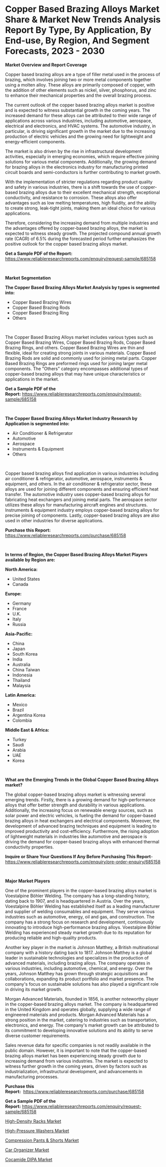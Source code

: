 <p><h1>Copper Based Brazing Alloys Market Share & Market New Trends Analysis Report By Type, By Application, By End-use, By Region, And Segment Forecasts, 2023 - 2030</h1></p><p><strong>Market Overview and Report Coverage</strong></p>
<p><p>Copper based brazing alloys are a type of filler metal used in the process of brazing, which involves joining two or more metal components together using a molten alloy. These alloys are primarily composed of copper, with the addition of other elements such as nickel, silver, phosphorus, and zinc to enhance their mechanical properties and the overall brazing process.</p><p>The current outlook of the copper based brazing alloys market is positive and is expected to witness substantial growth in the coming years. The increased demand for these alloys can be attributed to their wide range of applications across various industries, including automotive, aerospace, electrical and electronics, and HVAC systems. The automotive industry, in particular, is driving significant growth in the market due to the increasing production of electric vehicles and the growing need for lightweight and energy-efficient components.</p><p>The market is also driven by the rise in infrastructural development activities, especially in emerging economies, which require effective joining solutions for various metal components. Additionally, the growing demand for brazing alloys in the electronics industry for manufacturing printed circuit boards and semi-conductors is further contributing to market growth.</p><p>With the implementation of stricter regulations regarding product quality and safety in various industries, there is a shift towards the use of copper-based brazing alloys due to their excellent mechanical strength, exceptional conductivity, and resistance to corrosion. These alloys also offer advantages such as low melting temperatures, high fluidity, and the ability to create strong, leak-tight joints, making them an ideal choice for various applications.</p><p>Therefore, considering the increasing demand from multiple industries and the advantages offered by copper-based brazing alloys, the market is expected to witness steady growth. The projected compound annual growth rate (CAGR) of 6.5% during the forecasted period further emphasizes the positive outlook for the copper based brazing alloys market.</p></p>
<p><strong>Get a Sample PDF of the Report:</strong> <a href="https://www.reliableresearchreports.com/enquiry/request-sample/685158">https://www.reliableresearchreports.com/enquiry/request-sample/685158</a></p>
<p>&nbsp;</p>
<p><strong>Market Segmentation</strong></p>
<p><strong>The Copper Based Brazing Alloys Market Analysis by types is segmented into:</strong></p>
<p><ul><li>Copper Based Brazing Wires</li><li>Copper Based Brazing Rods</li><li>Copper Based Brazing Ring</li><li>Others</li></ul></p>
<p>&nbsp;</p>
<p><p>The Copper Based Brazing Alloys market includes various types such as Copper Based Brazing Wires, Copper Based Brazing Rods, Copper Based Brazing Rings, and others. Copper Based Brazing Wires are thin and flexible, ideal for creating strong joints in various materials. Copper Based Brazing Rods are solid and commonly used for joining metal parts. Copper Based Brazing Rings are preformed rings used for joining larger metal components. The "Others" category encompasses additional types of copper-based brazing alloys that may have unique characteristics or applications in the market.</p></p>
<p><strong>Get a Sample PDF of the Report:</strong>&nbsp;<a href="https://www.reliableresearchreports.com/enquiry/request-sample/685158">https://www.reliableresearchreports.com/enquiry/request-sample/685158</a></p>
<p>&nbsp;</p>
<p><strong>The Copper Based Brazing Alloys Market Industry Research by Application is segmented into:</strong></p>
<p><ul><li>Air Conditioner & Refrigerator</li><li>Automotive</li><li>Aerospace</li><li>Instruments & Equipment</li><li>Others</li></ul></p>
<p>&nbsp;</p>
<p><p>Copper based brazing alloys find application in various industries including air conditioner & refrigerator, automotive, aerospace, instruments & equipment, and others. In the air conditioner & refrigerator sector, these alloys are used for joining different components and ensuring efficient heat transfer. The automotive industry uses copper-based brazing alloys for fabricating heat exchangers and joining metal parts. The aerospace sector utilizes these alloys for manufacturing aircraft engines and structures. Instruments & equipment industry employs copper-based brazing alloys for precise joining of components. Lastly, copper-based brazing alloys are also used in other industries for diverse applications.</p></p>
<p><strong>Purchase this Report:</strong>&nbsp; <a href="https://www.reliableresearchreports.com/purchase/685158">https://www.reliableresearchreports.com/purchase/685158</a></p>
<p>&nbsp;</p>
<p><strong>In terms of Region, the Copper Based Brazing Alloys Market Players available by Region are:</strong></p>
<p>
    <p> <strong> North America: </strong>
        <ul>
            <li>United States</li>
            <li>Canada</li>
        </ul>
        </p> 
    <p> <strong> Europe: </strong>
        <ul>
            <li>Germany</li>
            <li>France</li>
            <li>U.K.</li>
            <li>Italy</li>
            <li>Russia</li>
        </ul>
        </p> 
    <p> <strong> Asia-Pacific: </strong>
        <ul>
            <li>China</li>
            <li>Japan</li>
            <li>South Korea</li>
            <li>India</li>
            <li>Australia</li>
            <li>China Taiwan</li>
            <li>Indonesia</li>
            <li>Thailand</li>
            <li>Malaysia</li>
        </ul>
        </p> 
    <p> <strong> Latin America: </strong>
        <ul>
            <li>Mexico</li>
            <li>Brazil</li>
            <li>Argentina Korea</li>
            <li>Colombia</li>
        </ul>
        </p> 
    <p> <strong> Middle East & Africa: </strong>
        <ul>
            <li>Turkey</li>
            <li>Saudi</li>
            <li>Arabia</li>
            <li>UAE</li>
            <li>Korea</li>
        </ul>
    </p>
    </p>
<p>&nbsp;</p>
<p><strong>What are the Emerging Trends in the Global Copper Based Brazing Alloys market?</strong></p>
<p><p>The global copper-based brazing alloys market is witnessing several emerging trends. Firstly, there is a growing demand for high-performance alloys that offer better strength and durability in various applications. Additionally, the increasing focus on renewable energy sources, such as solar power and electric vehicles, is fueling the demand for copper-based brazing alloys in heat exchangers and electrical components. Moreover, the development of advanced brazing techniques and equipment is leading to improved productivity and cost-efficiency. Furthermore, the rising adoption of lightweight materials in industries like automotive and aerospace is driving the demand for copper-based brazing alloys with enhanced thermal conductivity properties.</p></p>
<p><strong>Inquire or Share Your Questions If Any Before Purchasing This Report</strong>- <a href="https://www.reliableresearchreports.com/enquiry/pre-order-enquiry/685158">https://www.reliableresearchreports.com/enquiry/pre-order-enquiry/685158</a></p>
<p>&nbsp;</p>
<p><strong>Major Market Players</strong></p>
<p><p>One of the prominent players in the copper-based brazing alloys market is Voestalpine Böhler Welding. The company has a long-standing history, dating back to 1907, and is headquartered in Austria. Over the years, Voestalpine Böhler Welding has established itself as a leading manufacturer and supplier of welding consumables and equipment. They serve various industries such as automotive, energy, oil and gas, and construction. The company has a strong focus on research and development, continuously innovating to introduce high-performance brazing alloys. Voestalpine Böhler Welding has experienced steady market growth due to its reputation for producing reliable and high-quality products.</p><p>Another key player in the market is Johnson Matthey, a British multinational company with a history dating back to 1817. Johnson Matthey is a global leader in sustainable technologies and specializes in the production of advanced materials, including brazing alloys. The company operates in various industries, including automotive, chemical, and energy. Over the years, Johnson Matthey has grown through strategic acquisitions and collaborations, expanding its product portfolio and market presence. The company's focus on sustainable solutions has also played a significant role in driving its market growth.</p><p>Morgan Advanced Materials, founded in 1856, is another noteworthy player in the copper-based brazing alloys market. The company is headquartered in the United Kingdom and operates globally, supplying a wide range of engineered materials and products. Morgan Advanced Materials has a strong position in the market, catering to industries such as transportation, electronics, and energy. The company's market growth can be attributed to its commitment to developing innovative solutions and its ability to serve diverse customer requirements.</p><p>Sales revenue data for specific companies is not readily available in the public domain. However, it is important to note that the copper-based brazing alloys market has been experiencing steady growth due to increasing demand from various industries. The market is expected to witness further growth in the coming years, driven by factors such as industrialization, infrastructural development, and advancements in manufacturing processes.</p></p>
<p><strong>Purchase this Report:</strong>&nbsp;&nbsp;<a href="https://www.reliableresearchreports.com/purchase/685158">https://www.reliableresearchreports.com/purchase/685158</a></p>
<p></p>
<p><strong>Get a Sample PDF of the Report:</strong>&nbsp;<a href="https://www.reliableresearchreports.com/enquiry/request-sample/685158">https://www.reliableresearchreports.com/enquiry/request-sample/685158</a></p>
<p><p><a href="https://medium.com/@grayceyundt1913/high-density-racks-market-report-reveals-the-latest-trends-and-growth-opportunities-of-this-market-f3eaeb1e13d4">High-Density Racks Market</a></p><p><a href="https://github.com/Chiragrp23/Market-Research-Report-List-1/blob/main/high-pressure-washers-market.md">High-Pressure Washers Market</a></p><p><a href="https://github.com/Chiragrp24/Market-Research-Report-List-1/blob/main/compression-pants-shorts-market.md">Compression Pants & Shorts Market</a></p><p><a href="https://www.linkedin.com/pulse/car-organizer-market-size-share-global-analysis-report-2023-xucne/">Car Organizer Market</a></p><p><a href="https://medium.com/@jalenmurphy48/cocamide-dipa-market-analysis-its-cagr-market-segmentation-and-global-industry-overview-a0c5bed20c02">Cocamide DIPA Market</a></p></p>